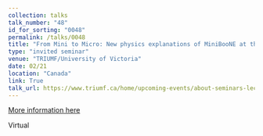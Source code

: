 ```yaml
---
collection: talks
talk_number: "48"
id_for_sorting: "0048"
permalink: /talks/0048
title: "From Mini to Micro: New physics explanations of MiniBooNE at the MicroBooNE experiment" 
type: "invited seminar"
venue: "TRIUMF/University of Victoria"
date: 02/21
location: "Canada"
link: True 
talk_url: https://www.triumf.ca/home/upcoming-events/about-seminars-lectures/upcoming-seminars-lectures/previous-seminars-lectures?expand=2364 
---
```


[More information here](https://www.triumf.ca/home/upcoming-events/about-seminars-lectures/upcoming-seminars-lectures/previous-seminars-lectures?expand=2364)

Virtual

